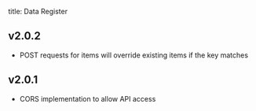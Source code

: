 title: Data Register

## v2.0.2

- POST requests for items will override existing items if the key matches

## v2.0.1

- CORS implementation to allow API access

